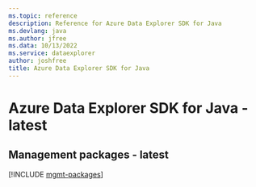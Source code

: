 ```yaml
---
ms.topic: reference
description: Reference for Azure Data Explorer SDK for Java
ms.devlang: java
ms.author: jfree
ms.data: 10/13/2022
ms.service: dataexplorer
author: joshfree
title: Azure Data Explorer SDK for Java
---
```

# Azure Data Explorer SDK for Java - latest

## Management packages - latest
[!INCLUDE [mgmt-packages](data-explorer-mgmt-index.md)]